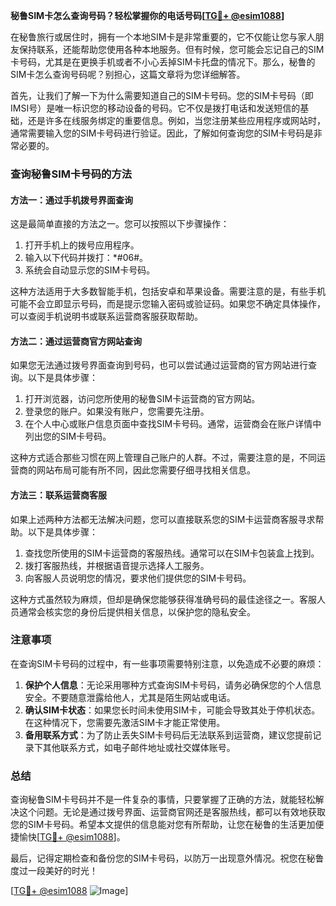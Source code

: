 **秘鲁SIM卡怎么查询号码？轻松掌握你的电话号码[[TG💪+ @esim1088](https://t.me/s/esim1088)]**

在秘鲁旅行或居住时，拥有一个本地SIM卡是非常重要的，它不仅能让您与家人朋友保持联系，还能帮助您使用各种本地服务。但有时候，您可能会忘记自己的SIM卡号码，尤其是在更换手机或者不小心丢掉SIM卡托盘的情况下。那么，秘鲁的SIM卡怎么查询号码呢？别担心，这篇文章将为您详细解答。

首先，让我们了解一下为什么需要知道自己的SIM卡号码。您的SIM卡号码（即IMSI号）是唯一标识您的移动设备的号码。它不仅是拨打电话和发送短信的基础，还是许多在线服务绑定的重要信息。例如，当您注册某些应用程序或网站时，通常需要输入您的SIM卡号码进行验证。因此，了解如何查询您的SIM卡号码是非常必要的。

### 查询秘鲁SIM卡号码的方法

#### 方法一：通过手机拨号界面查询
这是最简单直接的方法之一。您可以按照以下步骤操作：

1. 打开手机上的拨号应用程序。
2. 输入以下代码并拨打：*#06#。
3. 系统会自动显示您的SIM卡号码。

这种方法适用于大多数智能手机，包括安卓和苹果设备。需要注意的是，有些手机可能不会立即显示号码，而是提示您输入密码或验证码。如果您不确定具体操作，可以查阅手机说明书或联系运营商客服获取帮助。

#### 方法二：通过运营商官方网站查询
如果您无法通过拨号界面查询到号码，也可以尝试通过运营商的官方网站进行查询。以下是具体步骤：

1. 打开浏览器，访问您所使用的秘鲁SIM卡运营商的官方网站。
2. 登录您的账户。如果没有账户，您需要先注册。
3. 在个人中心或账户信息页面中查找SIM卡号码。通常，运营商会在账户详情中列出您的SIM卡号码。

这种方式适合那些习惯在网上管理自己账户的人群。不过，需要注意的是，不同运营商的网站布局可能有所不同，因此您需要仔细寻找相关信息。

#### 方法三：联系运营商客服
如果上述两种方法都无法解决问题，您可以直接联系您的SIM卡运营商客服寻求帮助。以下是具体步骤：

1. 查找您所使用的SIM卡运营商的客服热线。通常可以在SIM卡包装盒上找到。
2. 拨打客服热线，并根据语音提示选择人工服务。
3. 向客服人员说明您的情况，要求他们提供您的SIM卡号码。

这种方式虽然较为麻烦，但却是确保您能够获得准确号码的最佳途径之一。客服人员通常会核实您的身份后提供相关信息，以保护您的隐私安全。

### 注意事项
在查询SIM卡号码的过程中，有一些事项需要特别注意，以免造成不必要的麻烦：

1. **保护个人信息**：无论采用哪种方式查询SIM卡号码，请务必确保您的个人信息安全。不要随意泄露给他人，尤其是陌生网站或电话。
2. **确认SIM卡状态**：如果您长时间未使用SIM卡，可能会导致其处于停机状态。在这种情况下，您需要先激活SIM卡才能正常使用。
3. **备用联系方式**：为了防止丢失SIM卡号码后无法联系到运营商，建议您提前记录下其他联系方式，如电子邮件地址或社交媒体账号。

### 总结
查询秘鲁SIM卡号码并不是一件复杂的事情，只要掌握了正确的方法，就能轻松解决这个问题。无论是通过拨号界面、运营商官网还是客服热线，都可以有效地获取您的SIM卡号码。希望本文提供的信息能对您有所帮助，让您在秘鲁的生活更加便捷愉快[[TG💪+ @esim1088](https://t.me/s/esim1088)]。

最后，记得定期检查和备份您的SIM卡号码，以防万一出现意外情况。祝您在秘鲁度过一段美好的时光！

[[TG💪+ @esim1088](https://t.me/s/esim1088) ![Image](https://i.postimg.cc/4NQfJmqS/Snipaste-2025-05-13-00-14-12.png)]